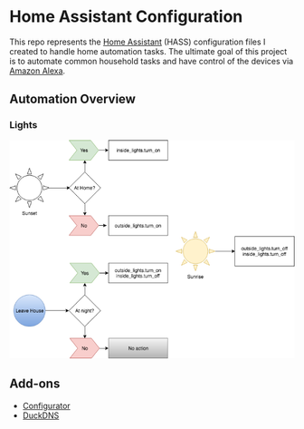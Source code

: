 # Home Assistant Configuration

This repo represents the [Home Assistant](https://www.home-assistant.io/) (HASS) configuration files I created to handle home automation tasks. The ultimate goal of this project is to automate common household tasks and have control of the devices via [Amazon Alexa](https://developer.amazon.com/alexa).

## Automation Overview

### Lights

![Home light automation diagram](diagrams/lights-automation.png)

## Add-ons

* [Configurator](https://github.com/home-assistant/hassio-addons/tree/master/configurator)
* [DuckDNS](https://github.com/home-assistant/hassio-addons/tree/master/duckdns)
